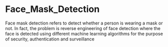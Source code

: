 # Face_Mask_Detection
Face mask detection refers to detect whether a person is wearing a mask or not. In fact, the problem is reverse engineering of face detection where the face is detected using different machine learning algorithms for the purpose of security, authentication and surveillance
